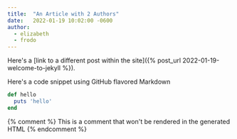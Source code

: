 ```yaml
---
title:  "An Article with 2 Authors"
date:   2022-01-19 10:02:00 -0600
author:
  - elizabeth
  - frodo
---
```


Here's a [link to a different post within the site]({% post_url 2022-01-19-welcome-to-jekyll %}).

Here's a code snippet using GitHub flavored Markdown
```ruby
def hello
  puts 'hello'
end
```

{% comment %}
  This is a comment that won't be rendered in the generated HTML
{% endcomment %}

